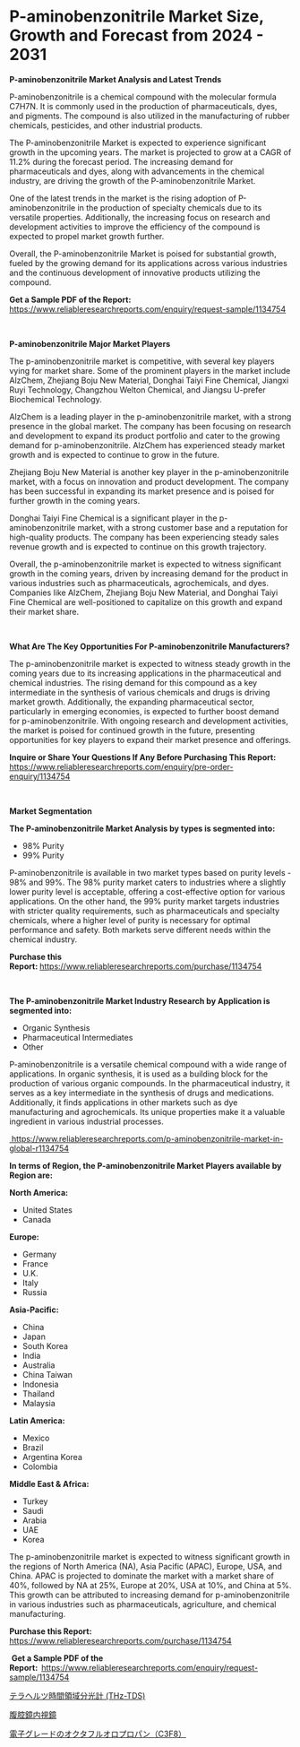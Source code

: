 <p><h1>P-aminobenzonitrile Market Size, Growth and Forecast from 2024 - 2031</h1></p><p><strong>P-aminobenzonitrile Market Analysis and Latest Trends</strong></p>
<p><p>P-aminobenzonitrile is a chemical compound with the molecular formula C7H7N. It is commonly used in the production of pharmaceuticals, dyes, and pigments. The compound is also utilized in the manufacturing of rubber chemicals, pesticides, and other industrial products.</p><p>The P-aminobenzonitrile Market is expected to experience significant growth in the upcoming years. The market is projected to grow at a CAGR of 11.2% during the forecast period. The increasing demand for pharmaceuticals and dyes, along with advancements in the chemical industry, are driving the growth of the P-aminobenzonitrile Market.</p><p>One of the latest trends in the market is the rising adoption of P-aminobenzonitrile in the production of specialty chemicals due to its versatile properties. Additionally, the increasing focus on research and development activities to improve the efficiency of the compound is expected to propel market growth further.</p><p>Overall, the P-aminobenzonitrile Market is poised for substantial growth, fueled by the growing demand for its applications across various industries and the continuous development of innovative products utilizing the compound.</p></p>
<p><strong>Get a Sample PDF of the Report:&nbsp;</strong> <a href="https://www.reliableresearchreports.com/enquiry/request-sample/1134754">https://www.reliableresearchreports.com/enquiry/request-sample/1134754</a></p>
<p>&nbsp;</p>
<p><strong>P-aminobenzonitrile Major Market Players</strong></p>
<p><p>The p-aminobenzonitrile market is competitive, with several key players vying for market share. Some of the prominent players in the market include AlzChem, Zhejiang Boju New Material, Donghai Taiyi Fine Chemical, Jiangxi Ruyi Technology, Changzhou Welton Chemical, and Jiangsu U-prefer Biochemical Technology.</p><p>AlzChem is a leading player in the p-aminobenzonitrile market, with a strong presence in the global market. The company has been focusing on research and development to expand its product portfolio and cater to the growing demand for p-aminobenzonitrile. AlzChem has experienced steady market growth and is expected to continue to grow in the future.</p><p>Zhejiang Boju New Material is another key player in the p-aminobenzonitrile market, with a focus on innovation and product development. The company has been successful in expanding its market presence and is poised for further growth in the coming years.</p><p>Donghai Taiyi Fine Chemical is a significant player in the p-aminobenzonitrile market, with a strong customer base and a reputation for high-quality products. The company has been experiencing steady sales revenue growth and is expected to continue on this growth trajectory.</p><p>Overall, the p-aminobenzonitrile market is expected to witness significant growth in the coming years, driven by increasing demand for the product in various industries such as pharmaceuticals, agrochemicals, and dyes. Companies like AlzChem, Zhejiang Boju New Material, and Donghai Taiyi Fine Chemical are well-positioned to capitalize on this growth and expand their market share.</p></p>
<p>&nbsp;</p>
<p><strong>What Are The Key Opportunities For P-aminobenzonitrile Manufacturers?</strong></p>
<p><p>The p-aminobenzonitrile market is expected to witness steady growth in the coming years due to its increasing applications in the pharmaceutical and chemical industries. The rising demand for this compound as a key intermediate in the synthesis of various chemicals and drugs is driving market growth. Additionally, the expanding pharmaceutical sector, particularly in emerging economies, is expected to further boost demand for p-aminobenzonitrile. With ongoing research and development activities, the market is poised for continued growth in the future, presenting opportunities for key players to expand their market presence and offerings.</p></p>
<p><strong>Inquire or Share Your Questions If Any Before Purchasing This Report:</strong> <a href="https://www.reliableresearchreports.com/enquiry/pre-order-enquiry/1134754">https://www.reliableresearchreports.com/enquiry/pre-order-enquiry/1134754</a></p>
<p>&nbsp;</p>
<p><strong>Market Segmentation</strong></p>
<p><strong>The P-aminobenzonitrile Market Analysis by types is segmented into:</strong></p>
<p><ul><li>98% Purity</li><li>99% Purity</li></ul></p>
<p><p>P-aminobenzonitrile is available in two market types based on purity levels - 98% and 99%. The 98% purity market caters to industries where a slightly lower purity level is acceptable, offering a cost-effective option for various applications. On the other hand, the 99% purity market targets industries with stricter quality requirements, such as pharmaceuticals and specialty chemicals, where a higher level of purity is necessary for optimal performance and safety. Both markets serve different needs within the chemical industry.</p></p>
<p><strong>Purchase this Report:&nbsp;</strong><a href="https://www.reliableresearchreports.com/purchase/1134754">https://www.reliableresearchreports.com/purchase/1134754</a></p>
<p>&nbsp;</p>
<p><strong>The P-aminobenzonitrile Market Industry Research by Application is segmented into:</strong></p>
<p><ul><li>Organic Synthesis</li><li>Pharmaceutical Intermediates</li><li>Other</li></ul></p>
<p><p>P-aminobenzonitrile is a versatile chemical compound with a wide range of applications. In organic synthesis, it is used as a building block for the production of various organic compounds. In the pharmaceutical industry, it serves as a key intermediate in the synthesis of drugs and medications. Additionally, it finds applications in other markets such as dye manufacturing and agrochemicals. Its unique properties make it a valuable ingredient in various industrial processes.</p></p>
<p><a href="https://www.reliableresearchreports.com/p-aminobenzonitrile-market-in-global-r1134754">&nbsp;https://www.reliableresearchreports.com/p-aminobenzonitrile-market-in-global-r1134754</a></p>
<p><strong>In terms of Region, the P-aminobenzonitrile Market Players available by Region are:</strong></p>
<p>
    <p> <strong> North America: </strong>
        <ul>
            <li>United States</li>
            <li>Canada</li>
        </ul>
        </p> 
    <p> <strong> Europe: </strong>
        <ul>
            <li>Germany</li>
            <li>France</li>
            <li>U.K.</li>
            <li>Italy</li>
            <li>Russia</li>
        </ul>
        </p> 
    <p> <strong> Asia-Pacific: </strong>
        <ul>
            <li>China</li>
            <li>Japan</li>
            <li>South Korea</li>
            <li>India</li>
            <li>Australia</li>
            <li>China Taiwan</li>
            <li>Indonesia</li>
            <li>Thailand</li>
            <li>Malaysia</li>
        </ul>
        </p> 
    <p> <strong> Latin America: </strong>
        <ul>
            <li>Mexico</li>
            <li>Brazil</li>
            <li>Argentina Korea</li>
            <li>Colombia</li>
        </ul>
        </p> 
    <p> <strong> Middle East & Africa: </strong>
        <ul>
            <li>Turkey</li>
            <li>Saudi</li>
            <li>Arabia</li>
            <li>UAE</li>
            <li>Korea</li>
        </ul>
    </p>
    </p>
<p><p>The p-aminobenzonitrile market is expected to witness significant growth in the regions of North America (NA), Asia Pacific (APAC), Europe, USA, and China. APAC is projected to dominate the market with a market share of 40%, followed by NA at 25%, Europe at 20%, USA at 10%, and China at 5%. This growth can be attributed to increasing demand for p-aminobenzonitrile in various industries such as pharmaceuticals, agriculture, and chemical manufacturing.</p></p>
<p><strong>Purchase this Report: </strong><a href="https://www.reliableresearchreports.com/purchase/1134754">https://www.reliableresearchreports.com/purchase/1134754</a></p>
<p>&nbsp;<strong>Get a Sample PDF of the Report:&nbsp;&nbsp;</strong><a href="https://www.reliableresearchreports.com/enquiry/request-sample/1134754">https://www.reliableresearchreports.com/enquiry/request-sample/1134754</a></p>
<p><strong></strong></p>
<p><p><a href="https://medium.com/@hugofirst21/%E3%83%86%E3%83%A9%E3%83%98%E3%83%AB%E3%83%84-%E3%82%BF%E3%82%A4%E3%83%A0%E3%83%89%E3%83%A1%E3%82%A4%E3%83%B3%E5%88%86%E5%85%89%E8%A8%88-thz-tds-%E5%B8%82%E5%A0%B4-%E5%B8%82%E5%A0%B4cagr-%E5%B8%82%E5%A0%B4%E3%83%88%E3%83%AC%E3%83%B3%E3%83%89-%E3%81%8A%E3%82%88%E3%81%B3%E6%88%90%E9%95%B7%E6%88%A6%E7%95%A5%E3%81%AB%E9%96%A2%E3%81%99%E3%82%8B%E6%B4%9E%E5%AF%9F-71104b78d8c9">テラヘルツ時間領域分光計 (THz-TDS)</a></p><p><a href="https://github.com/zjkmgcs938405/Market-Research-Report-List-2/blob/main/9539472104285.md">腹腔鏡内視鏡</a></p><p><a href="https://medium.com/@kelscdowell78456/%E9%9B%BB%E5%AD%90%E3%82%B0%E3%83%AC%E3%83%BC%E3%83%89%E3%82%AA%E3%82%AF%E3%82%BF%E3%83%95%E3%83%AB%E3%82%AA%E3%83%AD%E3%83%97%E3%83%AD%E3%83%91%E3%83%B3-c3f8-%E5%B8%82%E5%A0%B4%E3%81%AE%E8%A6%8B%E8%A7%A3-%E5%B8%82%E5%A0%B4%E5%8B%95%E5%90%91-%E6%88%90%E9%95%B7-2024%E5%B9%B4%E3%81%8B%E3%82%892031%E5%B9%B4%E3%81%BE%E3%81%A7%E3%81%AE%E4%BA%88%E6%B8%AC-47bbefb8bbe6">電子グレードのオクタフルオロプロパン（C3F8）</a></p></p>